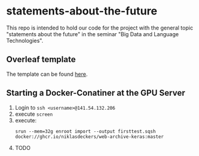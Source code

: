 # statements-about-the-future
This repo is intended to hold our code for the project with the general topic "statements about the future" in the seminar "Big Data and Language Technologies".

## Overleaf template
The template can be found [here](https://www.overleaf.com/1438418697pvwpsxsfbhsq).

## Starting a Docker-Conatiner at the GPU Server
1. Login to ```ssh <username>@141.54.132.206```
2. execute ```screen```
3. execute: 
   ```
   srun --mem=32g enroot import --output firsttest.sqsh docker://ghcr.io/niklasdeckers/web-archive-keras:master
   ```
6. TODO
